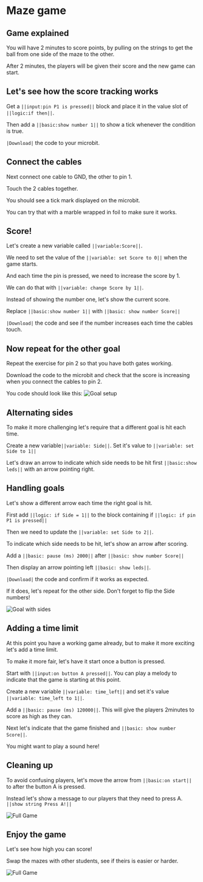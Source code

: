 # Maze game

## Game explained
You will have 2 minutes to score points, by pulling on the strings to get the ball from one side of the maze to the other.

After 2 minutes, the players will be given their score and the new game can start. 

## Let's see how the score tracking works

Get a ``||input:pin P1 is pressed||`` block and place it in the value slot of ``||logic:if then||``.

Then add a ``||basic:show number 1||`` to show a tick whenever the condition is true.

``|Download|`` the code to your microbit.
## Connect the cables

Next connect one cable to GND, the other to pin 1.

Touch the 2 cables together. 

You should see a tick mark displayed on the microbit. 

You can try that with a marble wrapped in foil to make sure it works.

## Score!

Let's create a new variable called ``||variable:Score||``.

We need to set the value of the ``||variable: set Score to 0||`` when the game starts.

And each time the pin is pressed, we need to increase the score by 1. 

We can do that with ``||variable: change Score by 1||``.

Instead of showing the number one, let's show the current score.

Replace ``||basic:show number 1||`` with ``||basic: show number Score||``

``|Download|`` the code and see if the number increases each time the cables touch.

## Now repeat for the other goal

Repeat the exercise for pin 2 so that you have both gates working. 

Download the code to the microbit and check that the score is increasing when you connect the cables to pin 2.

You code should look like this:
![Goal setup](goal_setup.png)

## Alternating sides

To make it more challenging let's require that a different goal is hit each time.

Create a new variable``||variable: Side||``. Set it's value to ``||variable: set Side to 1||``

Let's draw an arrow to indicate which side needs to be hit first ``||basic:show leds||`` with an arrow pointing right.

## Handling goals

Let's show a different arrow each time the right goal is hit.

First add ``||logic: if Side = 1||`` to the block containing if ``||logic: if pin P1 is pressed||``

Then we need to update the ``||variable: set Side to 2||``.

To indicate which side needs to be hit, let's show an arrow after scoring.

Add a ``||basic: pause (ms) 2000||`` after ``||basic: show number Score||``

Then display an arrow pointing left ``||basic: show leds||``.

``|Download|`` the code and confirm if it works as expected.

If it does, let's repeat for the other side. Don't forget to flip the Side numbers!

![Goal with sides](goal_with_sides.png)

## Adding a time limit

At this point you have a working game already, but to make it more exciting let's add a time limit.

To make it more fair, let's have it start once a button is pressed.

Start with ``||input:on button A pressed||``. You can play a melody to indicate that the game is starting at this point. 

Create a new variable ``||variable: time_left||`` and set it's value ``||variable: time_left to 1||``.

Add a ``||basic: pause (ms) 120000||``. This will give the players 2minutes to score as high as they can.

Next let's indicate that the game finished and ``||basic: show number Score||``.

You might want to play a sound here!

## Cleaning up

To avoid confusing players, let's move the arrow from ``||basic:on start||`` to after the button A is pressed.

Instead let's show a message to our players that they need to press A. ``||show string Press A!||``

![Full Game](full_game.png)

## Enjoy the game
Let's see how high you can score!

Swap the mazes with other students, see if theirs is easier or harder.

![Full Game](full_game_with_bells_and_whistles.png)


